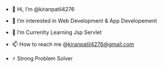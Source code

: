 

- 👋 Hi, I’m @kiranpatil4276
- 👀 I’m interested in Web Development & App Developement
- 🌱 I’m  Currenlty Learning Jsp Servlet

- 📫 How to reach me @kiranpatil4276@gmail.com

- ⚡ Strong Problem Solver

<!---
kiranpatil4276/kiranpatil4276 is a ✨ special ✨ repository because its `README.md` (this file) appears on your GitHub profile.
You can click the Preview link to take a look at your changes.
--->
